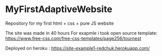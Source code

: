 # MyFirstAdaptiveWebsite
Repository for my first html + css + pure JS website

The site was made in 40 hours
For exapmle i took open source template: https://www.free-css.com/free-css-templates/page256/tournest

Deployed on heroku : https://site-example1-redchuk.herokuapp.com/

